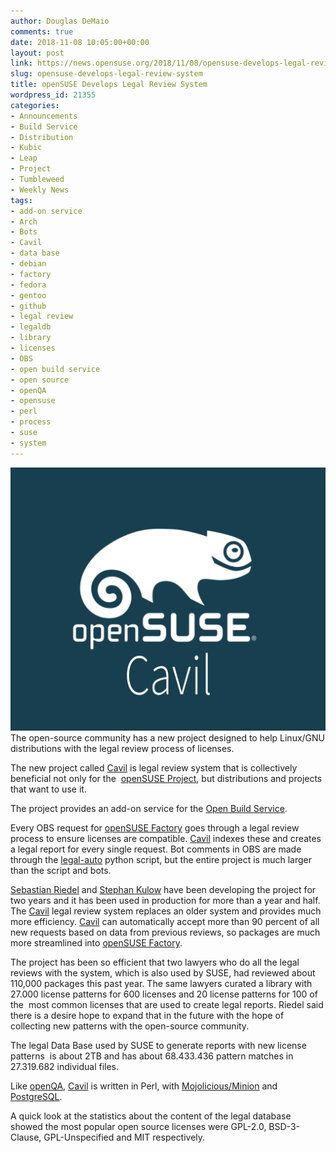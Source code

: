 ```yaml
---
author: Douglas DeMaio
comments: true
date: 2018-11-08 10:05:00+00:00
layout: post
link: https://news.opensuse.org/2018/11/08/opensuse-develops-legal-review-system/
slug: opensuse-develops-legal-review-system
title: openSUSE Develops Legal Review System
wordpress_id: 21355
categories:
- Announcements
- Build Service
- Distribution
- Kubic
- Leap
- Project
- Tumbleweed
- Weekly News
tags:
- add-on service
- Arch
- Bots
- Cavil
- data base
- debian
- factory
- fedora
- gentoo
- github
- legal review
- legaldb
- library
- licenses
- OBS
- open build service
- open source
- openQA
- opensuse
- perl
- process
- suse
- system
---
```


![](/wp-content/uploads/2018/11/legaldb.png)The open-source community has a new project designed to help Linux/GNU distributions with the legal review process of licenses.

The new project called [Cavil](https://github.com/openSUSE/cavil) is legal review system that is collectively beneficial not only for the  [openSUSE Project](https://www.opensuse.org/), but distributions and projects that want to use it.

The project provides an add-on service for the [Open Build Service](https://build.opensuse.org/).

Every OBS request for [openSUSE Factory](https://en.opensuse.org/Portal:Factory) goes through a legal review process to ensure licenses are compatible. [Cavil](https://github.com/openSUSE/cavil) indexes these and creates a legal report for every single request. Bot comments in OBS are made through the [legal-auto](https://github.com/openSUSE/openSUSE-release-tools/blob/master/legal-auto.py) python script, but the entire project is much larger than the script and bots.

[Sebastian Riedel](https://github.com/kraih) and [Stephan Kulow](https://github.com/coolo) have been developing the project for two years and it has been used in production for more than a year and half. The [Cavil](https://github.com/openSUSE/cavil) legal review system replaces an older system and provides much more efficiency. [Cavil](https://github.com/openSUSE/cavil) can automatically accept more than 90 percent of all new requests based on data from previous reviews, so packages are much more streamlined into [openSUSE Factory](https://en.opensuse.org/Portal:Factory).

The project has been so efficient that two lawyers who do all the legal reviews with the system, which is also used by SUSE, had reviewed about 110,000 packages this past year. The same lawyers curated a library with 27.000 license patterns for 600 licenses and 20 license patterns for 100 of the  most common licenses that are used to create legal reports. Riedel said there is a desire hope to expand that in the future with the hope of collecting new patterns with the open-source community.

The legal Data Base used by SUSE to generate reports with new license patterns  is about 2TB and has about 68.433.436 pattern matches in 27.319.682 individual files.

Like [openQA](http://open.qa/), [Cavil](https://github.com/openSUSE/cavil) is written in Perl, with [Mojolicious/Minion](https://mojolicious.org) and [PostgreSQL](https://www.postgresql.org/).

A quick look at the statistics about the content of the legal database showed the most popular open source licenses were GPL-2.0, BSD-3-Clause, GPL-Unspecified and MIT respectively.
